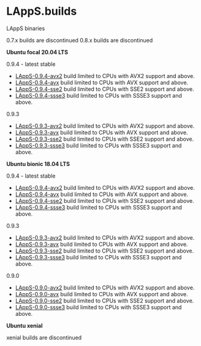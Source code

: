 # LAppS.builds
LAppS binaries


0.7.x builds are discontinued
0.8.x builds are discontinued

**Ubuntu focal 20.04 LTS**

0.9.4 - latest stable
  * [LAppS-0.9.4-avx2](https://github.com/ITpC/LAppS.builds/raw/master/focal/lapps-0.9.4-avx2-amd64.deb) build limited to CPUs with AVX2 support and above. 
  * [LAppS-0.9.4-avx](https://github.com/ITpC/LAppS.builds/raw/master/focal/lapps-0.9.4-avx-amd64.deb) build limited to CPUs with AVX support and above. 
  * [LAppS-0.9.4-sse2](https://github.com/ITpC/LAppS.builds/raw/master/focal/lapps-0.9.4-sse2-amd64.deb) build limited to CPUs with SSE2 support and above. 
  * [LAppS-0.9.4-ssse3](https://github.com/ITpC/LAppS.builds/raw/master/focal/lapps-0.9.4-ssse3-amd64.deb) build limited to CPUs with SSSE3 support and above. 

0.9.3
  * [LAppS-0.9.3-avx2](https://github.com/ITpC/LAppS.builds/raw/master/focal/lapps-0.9.3-avx2-amd64.deb) build limited to CPUs with AVX2 support and above. 
  * [LAppS-0.9.3-avx](https://github.com/ITpC/LAppS.builds/raw/master/focal/lapps-0.9.3-avx-amd64.deb) build limited to CPUs with AVX support and above. 
  * [LAppS-0.9.3-sse2](https://github.com/ITpC/LAppS.builds/raw/master/focal/lapps-0.9.3-sse2-amd64.deb) build limited to CPUs with SSE2 support and above. 
  * [LAppS-0.9.3-ssse3](https://github.com/ITpC/LAppS.builds/raw/master/focal/lapps-0.9.3-ssse3-amd64.deb) build limited to CPUs with SSSE3 support and above. 

**Ubuntu bionic 18.04 LTS**

0.9.4 - latest stable
  * [LAppS-0.9.4-avx2](https://github.com/ITpC/LAppS.builds/raw/master/bionic/lapps-0.9.4-avx2-amd64.deb) build limited to CPUs with AVX2 support and above. 
  * [LAppS-0.9.4-avx](https://github.com/ITpC/LAppS.builds/raw/master/bionic/lapps-0.9.4-avx-amd64.deb) build limited to CPUs with AVX support and above. 
  * [LAppS-0.9.4-sse2](https://github.com/ITpC/LAppS.builds/raw/master/bionic/lapps-0.9.4-sse2-amd64.deb) build limited to CPUs with SSE2 support and above. 
  * [LAppS-0.9.4-ssse3](https://github.com/ITpC/LAppS.builds/raw/master/bionic/lapps-0.9.4-ssse3-amd64.deb) build limited to CPUs with SSSE3 support and above. 

0.9.3 
  * [LAppS-0.9.3-avx2](https://github.com/ITpC/LAppS.builds/raw/master/bionic/lapps-0.9.3-avx2-amd64.deb) build limited to CPUs with AVX2 support and above. 
  * [LAppS-0.9.3-avx](https://github.com/ITpC/LAppS.builds/raw/master/bionic/lapps-0.9.3-avx-amd64.deb) build limited to CPUs with AVX support and above. 
  * [LAppS-0.9.3-sse2](https://github.com/ITpC/LAppS.builds/raw/master/bionic/lapps-0.9.3-sse2-amd64.deb) build limited to CPUs with SSE2 support and above. 
  * [LAppS-0.9.3-ssse3](https://github.com/ITpC/LAppS.builds/raw/master/bionic/lapps-0.9.3-ssse3-amd64.deb) build limited to CPUs with SSSE3 support and above. 


0.9.0 
  * [LAppS-0.9.0-avx2](https://github.com/ITpC/LAppS.builds/raw/master/bionic/lapps-0.9.0-avx2-amd64.deb) build limited to CPUs with AVX2 support and above. 
  * [LAppS-0.9.0-avx](https://github.com/ITpC/LAppS.builds/raw/master/bionic/lapps-0.9.0-avx-amd64.deb) build limited to CPUs with AVX support and above. 
  * [LAppS-0.9.0-sse2](https://github.com/ITpC/LAppS.builds/raw/master/bionic/lapps-0.9.0-sse2-amd64.deb) build limited to CPUs with SSE2 support and above. 
  * [LAppS-0.9.0-ssse3](https://github.com/ITpC/LAppS.builds/raw/master/bionic/lapps-0.9.0-ssse3-amd64.deb) build limited to CPUs with SSSE3 support and above. 

**Ubuntu xenial**

xenial builds are discontinued
